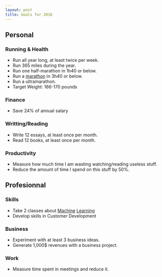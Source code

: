 ```yaml
---
layout: post
title: Goals for 2016
---
```


## Personal

### Running & Health

- Run all year long, at least twice per week.
- Run 365 miles during the year. 
- Run one half-marathon in 1h40 or below.
- Run a [marathon](http://www.runrocknroll.com/montreal/en/) in 3h40 or below.
- Run a ultramarathon.
- Target Weight: 166-170 pounds 

### Finance

- Save 24% of annual salary

### Writting/Reading

- Write 12 essays, at least once per month.
- Read 12 books, at least once per month. 

### Productivity

- Measure how much time I am wasting watching/reading useless stuff.
- Reduce the amount of time I spend on this stuff by 50%.

## Profesionnal

### Skills

- Take 2 classes about [Machine](https://www.coursera.org/learn/ml-foundations/) [Learning](https://www.coursera.org/learn/machine-learning)
- Develop skills in Customer Development

### Business

- Experiment with at least 3 business ideas.
- Generate 1,000$ revenues with a business project.

### Work

- Measure time spent in meetings and reduce it.
